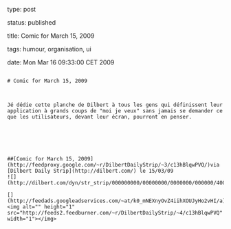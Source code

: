type: post
status: published
title: Comic for March 15, 2009 
tags: humour, organisation, ui
date: Mon Mar 16 09:33:00 CET 2009
~~~~~~
# Comic for March 15, 2009 

Jé dédie cette planche de Dilbert à tous les gens qui définissent leur application à grands coups de "moi je veux" sans jamais se demander ce que les utilisateurs, devant leur écran, pourront en penser.  






##[Comic for March 15, 2009](http://feedproxy.google.com/~r/DilbertDailyStrip/~3/c13hBlqwPVQ/)via [Dilbert Daily Strip](http://dilbert.com/) le 15/03/09  
![](http://dilbert.com/dyn/str_strip/000000000/00000000/0000000/000000/40000/4000/400/44417/44417.strip.print.gif)

[](http://feedads.googleadservices.com/~at/k0_mNEXnyOvZ4iihXOUJyHo2vHI/a)<img alt="" height="1" src="http://feeds2.feedburner.com/~r/DilbertDailyStrip/~4/c13hBlqwPVQ" width="1"></img>

 